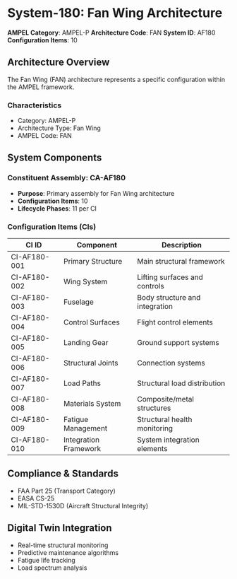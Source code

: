 # System-180: Fan Wing Architecture

**AMPEL Category**: AMPEL-P
**Architecture Code**: FAN
**System ID**: AF180
**Configuration Items**: 10

## Architecture Overview

The Fan Wing (FAN) architecture represents a specific configuration within the AMPEL framework.

### Characteristics
- Category: AMPEL-P
- Architecture Type: Fan Wing
- AMPEL Code: FAN

## System Components

### Constituent Assembly: CA-AF180
- **Purpose**: Primary assembly for Fan Wing architecture
- **Configuration Items**: 10
- **Lifecycle Phases**: 11 per CI

### Configuration Items (CIs)

| CI ID | Component | Description |
|-------|-----------|-------------|
| CI-AF180-001 | Primary Structure | Main structural framework |
| CI-AF180-002 | Wing System | Lifting surfaces and controls |
| CI-AF180-003 | Fuselage | Body structure and integration |
| CI-AF180-004 | Control Surfaces | Flight control elements |
| CI-AF180-005 | Landing Gear | Ground support systems |
| CI-AF180-006 | Structural Joints | Connection systems |
| CI-AF180-007 | Load Paths | Structural load distribution |
| CI-AF180-008 | Materials System | Composite/metal structures |
| CI-AF180-009 | Fatigue Management | Structural health monitoring |
| CI-AF180-010 | Integration Framework | System integration elements |

## Compliance & Standards
- FAA Part 25 (Transport Category)
- EASA CS-25
- MIL-STD-1530D (Aircraft Structural Integrity)

## Digital Twin Integration
- Real-time structural monitoring
- Predictive maintenance algorithms
- Fatigue life tracking
- Load spectrum analysis
